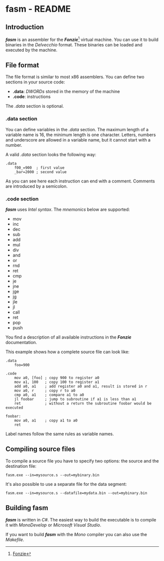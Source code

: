 # fasm - README

## Introduction

***fasm*** is an assembler for the ***Fonzie***[^1] virtual machine. You can
use it to build binaries in the *Delvecchio* format. These binaries can be
loaded and executed by the machine.

[^1]: [Fonzie](https://github.com/20centaurifux/Fonzie/)


## File format

The file format is similar to most x86 assemblers. You can define two sections
in your source code:

* **.data**: *DWORDs* stored in the memory of the machine
* **.code**: instructions

The *.data* section is optional.


### .data section

You can define variables in the *.data* section. The maximum length of a
variable name is 16, the minimum length is one character. Letters, numbers and
underscore are allowed in a variable name, but it cannot start with a number.

A valid *.data* section looks the following way:

	.data
		f00_=900  ; first value
		_bar=2000 ; second value

As you can see here each instruction can end with a comment. Comments are
introduced by a semicolon.


### .code section

***fasm*** uses *Intel syntax*. The *mnemonics* below are supported:

* mov
* inc
* dec
* sub
* add
* mul
* div
* and
* or
* rnd
* ret
* cmp
* je
* jne
* jge
* jg
* jle
* jl
* call
* ret
* pop
* push

You find a description of all available instructions in the ***Fonzie***
documentation.

This example shows how a complete source file can look like:

	.data
		foo=900

	.code
		mov a0, [foo] ; copy 900 to register a0
		mov a1, 100   ; copy 100 to register a1
		add a0, a1    ; add register a0 and a1, result is stored in r
		mov a0, r     ; copy r to a0
		cmp a0, a1    ; compare a1 to a0
		jl foobar     ; jump to subroutine if a1 is less than a1
		ret           ; without a return the subroutine foobar would be executed

	foobar:
		mov a0, a1    ; copy a1 to a0
		ret

Label names follow the same rules as variable names.


## Compiling source files

To compile a source file you have to specify two options: the source and the destination
file:

	fasm.exe --in=mysource.s --out=mybinary.bin


It's also possible to use a separate file for the data segment:

	fasm.exe --in=mysource.s --datafile=mydata.bin --out=mybinary.bin


## Building fasm

***fasm*** is written in *C#*. The easiest way to build the executable is to
compile it with *MonoDevelop* or *Microsoft Visual Studio*.

If you want to build ***fasm*** with the *Mono* compiler you can also use
the *Makefile*.
